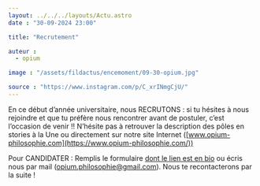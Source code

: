 ```yaml
---
layout: ../../../layouts/Actu.astro
date : "30-09-2024 23:00"

title: "Recrutement"

auteur :
  - opium

image : "/assets/fildactus/encemoment/09-30-opium.jpg"

source : "https://www.instagram.com/p/C_xrINmgCjU/"
---
```


En ce début d’année universitaire, nous RECRUTONS : si tu hésites à nous rejoindre et que tu préfère nous rencontrer avant de postuler, c’est l’occasion de venir !! N’hésite pas à retrouver la description des pôles en stories à la Une ou directement sur notre site Internet ([www.opium-philosophie.com](https://www.opium-philosophie.com/)) 

Pour CANDIDATER : Remplis le formulaire [dont le lien est en bio](https://docs.google.com/forms/d/e/1FAIpQLSfvRUfTYnCT7gL35DW5D0oScn20FJSuDTa_kyfL-LI7d2PGbw/viewform) ou écris nous par mail (opium.philosophie@gmail.com). Nous te recontacterons par la suite !

